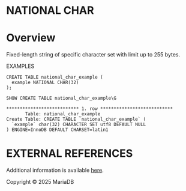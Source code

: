 
# NATIONAL CHAR


# Overview


Fixed-length string of specific character set with limit up to 255 bytes.


EXAMPLES


```
CREATE TABLE national_char_example (
  example NATIONAL CHAR(32)
);
```

```
SHOW CREATE TABLE national_char_example\G
```

```
*************************** 1. row ***************************
       Table: national_char_example
Create Table: CREATE TABLE `national_char_example` (
  `example` char(32) CHARACTER SET utf8 DEFAULT NULL
) ENGINE=InnoDB DEFAULT CHARSET=latin1
```

# EXTERNAL REFERENCES


Additional information is available [here](varchar.md).


Copyright © 2025 MariaDB

